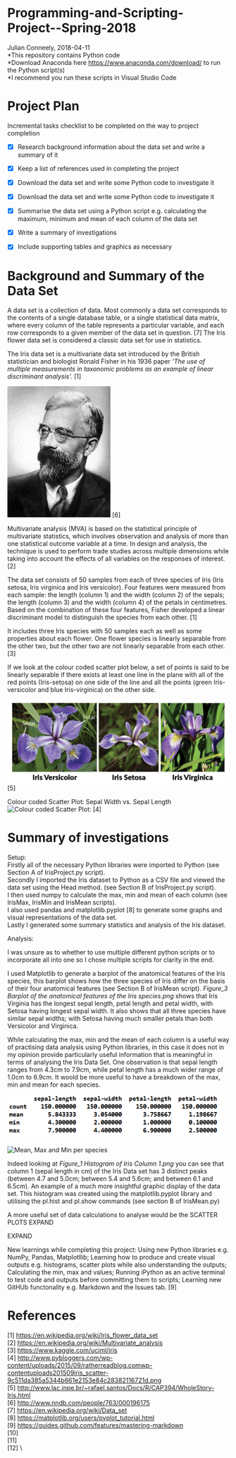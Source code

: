 # Programming-and-Scripting-Project--Spring-2018
Julian Conneely, 2018-04-11\
*This repository contains Python code\
*Download Anaconda here https://www.anaconda.com/download/ to run the Python script(s)\
*I recommend you run these scripts in Visual Studio Code


# Project Plan
Incremental tasks checklist to be completed on the way to project completion
- [x] Research background information about the data set and write a summary of it
- [x] Keep a list of references used in completing the project
- [x] Download the data set and write some Python code to investigate it
- [x] Download the data set and write some Python code to investigate it
- [x] Summarise the data set using a Python script e.g. calculating the maximum, minimum and
mean of each column of the data set
- [x] Write a summary of investigations
- [x] Include supporting tables and graphics as necessary



# Background and Summary of the Data Set

A data set is a collection of data. Most commonly a data set corresponds to the contents of a single database table, or a single statistical data matrix, where every column of the table represents a particular variable, and each row corresponds to a given member of the data set in question. [7] The Iris flower data set is considered a classic data set for use in statistics.

The Iris data set is a multivariate data set introduced by the British statistician and biologist Ronald Fisher in his 1936 paper *'The use of multiple measurements in taxonomic problems as an example of linear discriminant analysis'.* [1]

![Ronald Fisher](ronald-fisher.png)
[6]

Multivariate analysis (MVA) is based on the statistical principle of multivariate statistics, which involves observation and analysis of more than one statistical outcome variable at a time. In design and analysis, the technique is used to perform trade studies across multiple dimensions while taking into account the effects of all variables on the responses of interest. [2]

The data set consists of 50 samples from each of three species of Iris (Iris setosa, Iris virginica and Iris versicolor). Four features were measured from each sample: the length (column 1) and the width (column 2) of the sepals; the length (column 3) and the width (column 4) of the petals in centimetres. Based on the combination of these four features, Fisher developed a linear discriminant model to distinguish the species from each other. [1]

It includes three Iris species with 50 samples each as well as some properties about each flower. One flower species is linearly separable from the other two, but the other two are not linearly separable from each other. [3]

If we look at the colour coded scatter plot below, a set of points is said to be linearly separable if there exists at least one line in the plane with all of the red points (Iris-setosa) on one side of the line and all the points (green Iris-versicolor and blue Iris-virginica) on the other side.


![iris](iris-machinelearning.png)
[5]


Colour coded Scatter Plot: Sepal Width vs. Sepal Length
![Colour coded Scatter Plot:](http://www.pybloggers.com/wp-content/uploads/2015/09/ratherreadblog.comwp-contentuploads201509iris_scatter-9c511da385a5344b661e2153e84c28382116721d.png)
[4]



# Summary of investigations

Setup: \
Firstly all of the necessary Python libraries were imported to Python (see Section A of IrisProject.py script). \
Secondly I imported the Iris dataset to Python as a CSV file and viewed the data set using the Head method. (see Section B of IrisProject.py script). \
I then used numpy to calculate the max, min and mean of each column (see IrisMax, IrisMin and IrisMean scripts). \
I also used pandas and matplotlib.pyplot [8] to generate some graphs and visual representations of the data set. \
Lastly I generated some summary statistics and analysis of the Iris dataset.

Analysis: 

I was unsure as to whether to use multiple different python scripts or to incorporate all into one so I chose multiple scripts for clarity in the end.

I used Matplotlib to generate a barplot of the anatomical features of the Iris species, this barplot shows how the three species of Iris differ on the basis of their four anatomical features (see Section B of IrisMean script). 
*Figure_3 Barplot of the anatomical features of the Iris species.png* shows that Iris Virginia has the longest sepal length, petal length and petal width, with Setosa having longest sepal width. It also shows that all three species have similar sepal widths; with Setosa having much smaller petals than both Versicolor and Virginica. 

While calculating the max, min and the mean of each column is a useful way of practising data analysis using Python libraries, in this case it does not in my opinion provide particularly useful information that is meaningful in terms of analysing the Iris Data Set. One observation is that sepal length ranges from 4.3cm to 7.9cm, while petal length has a much wider range of 1.0cm to 6.9cm. It woold be more useful to have a breakdown of the max, min and mean for each species.

![Mean, Max and Min of the entire data set](MeanMinMax.PNG)


![Mean, Max and Min per species](*.PNG)

Indeed looking at *Figure_1 Histogram of Iris Column 1.png* you can see that column 1 (sepal length in cm) of the Iris Data set has 3 distinct peaks (between 4.7 and 5.0cm; between 5.4 and 5.6cm; and between 6.1 and 6.5cm). An example of a much more insightful graphic display of the data set. This histogram was created using the matplotlib.pyplot library and utilising the pl.hist and pl.show commands (see section B of IrisMean.py)

A more useful set of data calculations to analyse would be the SCATTER PLOTS EXPAND

EXPAND

New learnings while completing this project: Using new Python libraries e.g. NumPy, Pandas, Matplotllib; Learning how to produce and create visual outputs e.g. histograms, scatter plots while also understanding the outputs; Calculating the min, max and values; Running iPython as an active terminal to test code and outputs before committing them to scripts; Learning new GitHUb functonality e.g. Markdown and the Issues tab. [9]


# References
[1] https://en.wikipedia.org/wiki/Iris_flower_data_set \
[2] https://en.wikipedia.org/wiki/Multivariate_analysis \
[3] https://www.kaggle.com/uciml/iris \
[4] http://www.pybloggers.com/wp-content/uploads/2015/09/ratherreadblog.comwp-contentuploads201509iris_scatter-9c511da385a5344b661e2153e84c28382116721d.png \
[5] http://www.lac.inpe.br/~rafael.santos/Docs/R/CAP394/WholeStory-Iris.html \
[6] http://www.nndb.com/people/763/000196175 \
[7] https://en.wikipedia.org/wiki/Data_set \
[8] https://matplotlib.org/users/pyplot_tutorial.html \
[9] https://guides.github.com/features/mastering-markdown \
[10] \
[11] \
[12] \
